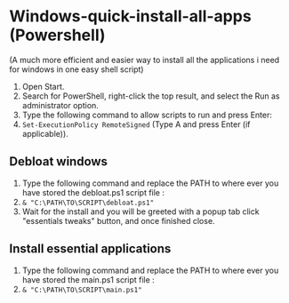 # Windows-quick-install-all-apps (Powershell)

(A much more efficient and easier way to install all the applications i need for windows in one easy shell script)

1. Open Start.
2. Search for PowerShell, right-click the top result, and select the Run as administrator option.
3. Type the following command to allow scripts to run and press Enter:
4. ```Set-ExecutionPolicy RemoteSigned``` (Type A and press Enter (if applicable)).

## Debloat windows

1. Type the following command and replace the PATH to where ever you have stored the debloat.ps1 script file :
2. ```& "C:\PATH\TO\SCRIPT\debloat.ps1"```
3. Wait for the install and you will be greeted with a popup tab click "essentials tweaks" button, and once finished close.

## Install essential applications

1. Type the following command and replace the PATH to where ever you have stored the main.ps1 script file :
2. ```& "C:\PATH\TO\SCRIPT\main.ps1"```
